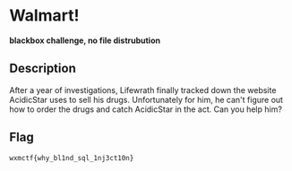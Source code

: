 # Walmart!

**blackbox challenge, no file distrubution**

## Description
After a year of investigations, Lifewrath finally tracked down the website AcidicStar uses to sell his drugs. Unfortunately for him, he can't figure out how to order the drugs and catch AcidicStar in the act. Can you help him?

## Flag
`wxmctf{why_bl1nd_sql_1nj3ct10n}`
